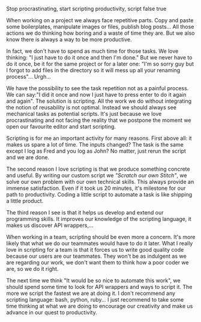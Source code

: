 Stop procrastinating, start scripting
productivity, script
false
true

When working on a project we always face repetitive parts. Copy and
paste some boilerplates, manipulate images or files, publish blog posts... All those actions we do thinking how boring and a waste
of time they are. But we also know there is always a way to be more productive.  
  
In fact, we don't have to spend as much time for those tasks. We love
thinking: "I just have to do it once and then I'm
done." But we never have to do it once, be it for the same project or
for a later one: "I'm so sorry guy but I forgot to add files in the
directory so it will mess up all your renaming process"... Urgh...  
  
We have the possibility to see the task repetition not as a painful
process. We can say:"I did it once and now I just have to press enter
to do it again and again". The solution is scripting. All the work we
do without integrating the notion of reusability is not optimal. Instead
we should always see mechanical tasks as potential scripts. It's just
because we love procrastinating and not facing the reality that we
postpone the moment we open our favourite editor and start scripting.  

Scripting is for me an important activity for many reasons. First above
all: it makes us spare a lot of time. The inputs changed? The task is
the same except I log as Fred and you log as John? No matter, just
rerun the script and we are done.  

The second reason I love scripting is
that we produce something concrete and useful. By writing our custom
script we *"Scratch our own Stitch"*, we solve our own problem with our
own technical skills. This always provide an immense satisfaction.
Even if it took us 20 minutes, it's milestone for our path to
productivity. Coding a little script to automate a task is like shipping a
little product.  

The third reason I see is that it helps us develop and extend our programming
skills. It improves our knowledge of the scripting language, it makes us
discover API wrappers,...  

When working in a team, scripting should be even more a concern. It's
more likely that what we do our teammates would have to do it
later. What I really love in scripting for a team is that it forces us
to write good quality code because our users are our teammates. They
won't be as indulgent as we are regarding our work, we don't want them
to think how a poor coder we are, so we do it right.  


The next time we think "It would be so nice to automate this work", we
should spend some time to look for  API
wrappers and ways to script it. The more we script the fastest we are at
doing it. I don't recommend any scripting language: bash, python, ruby...
I just recommend to take some time thinking at what we are doing to
encourage our creativity and make us advance in our quest to 
productivity.
